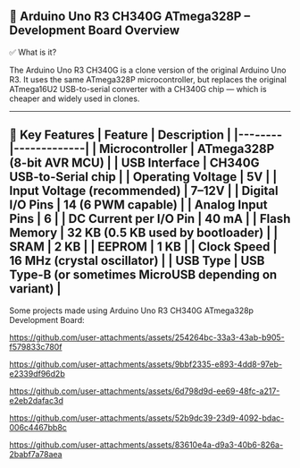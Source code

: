 🔷 Arduino Uno R3 CH340G ATmega328P – Development Board Overview
---

✅ What is it?

The Arduino Uno R3 CH340G is a clone version of the original Arduino Uno R3.
It uses the same ATmega328P microcontroller, but replaces the original ATmega16U2 USB-to-serial converter with a CH340G chip — which is cheaper and widely used in clones.

---

🔩 Key Features
| Feature | Description |
|--------|-------------|
| **Microcontroller** | ATmega328P (8-bit AVR MCU) |
| **USB Interface** | CH340G USB-to-Serial chip |
| **Operating Voltage** | 5V |
| **Input Voltage (recommended)** | 7–12V |
| **Digital I/O Pins** | 14 (6 PWM capable) |
| **Analog Input Pins** | 6 |
| **DC Current per I/O Pin** | 40 mA |
| **Flash Memory** | 32 KB (0.5 KB used by bootloader) |
| **SRAM** | 2 KB |
| **EEPROM** | 1 KB |
| **Clock Speed** | 16 MHz (crystal oscillator) |
| **USB Type** | USB Type-B (or sometimes MicroUSB depending on variant) |
---

Some projects made using Arduino Uno R3 CH340G ATmega328p Development Board:


https://github.com/user-attachments/assets/254264bc-33a3-43ab-b905-f579833c780f

https://github.com/user-attachments/assets/9bbf2335-e893-4dd8-97eb-e2339df96d2b

https://github.com/user-attachments/assets/6d798d9d-ee69-48fc-a217-e2eb2dafac3d  

https://github.com/user-attachments/assets/52b9dc39-23d9-4092-bdac-006c4467bb8c

https://github.com/user-attachments/assets/83610e4a-d9a3-40b6-826a-2babf7a78aea

